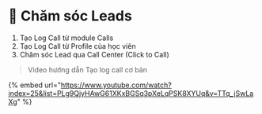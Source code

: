 # 🌼 Chăm sóc Leads

1. Tạo Log Call từ module Calls
2. Tạo Log Call từ Profile của học viên
3. Chăm sóc Lead qua Call Center (Click to Call)

> Video hướng dẫn Tạo log call cơ bản

{% embed url="https://www.youtube.com/watch?index=25&list=PLg9QjyHAwG61XKxBGSq3pXeLqPSK8XYUq&v=TTq_jSwLaXg" %}
